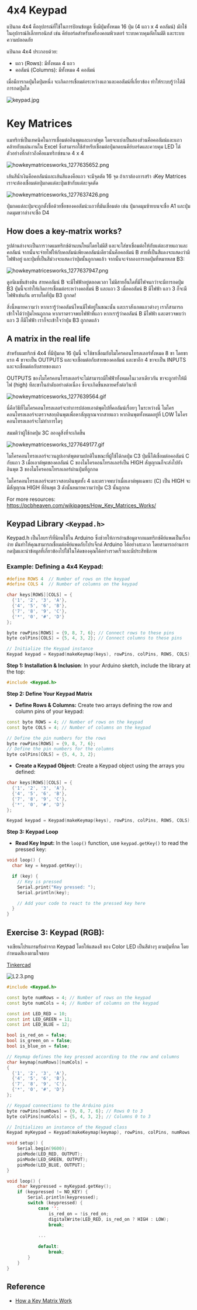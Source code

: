 # 4x4 Keypad

แป้นกด 4x4 คืออุปกรณ์ที่ใช้ในการป้อนข้อมูล ซึ่งมีปุ่มทั้งหมด 16 ปุ่ม (4 แถว x 4 คอลัมน์) มักใช้ในอุปกรณ์อิเล็กทรอนิกส์
เช่น คีย์บอร์ดสำหรับเครื่องคอมพิวเตอร์ ระบบควบคุมอัตโนมัติ และระบบความปลอดภัย

แป้นกด 4x4 ประกอบด้วย:

- แถว (Rows): มีทั้งหมด 4 แถว
- คอลัมน์ (Columns): มีทั้งหมด 4 คอลัมน์

เมื่อมีการกดปุ่มใดปุ่มหนึ่ง จะเกิดการเชื่อมต่อระหว่างแถวและคอลัมน์ที่เกี่ยวข้อง ทำให้ระบบรู้ว่าได้มีการกดปุ่มใด

![keypad.jpg](files%2Fimg%2Fkeypad.jpg)

# Key Matrices

แมทริกซ์เป็นเทคนิคในการเชื่อมต่ออินพุตและเอาต์พุต โดยจะแบ่งเป็นสองส่วนคือคอลัมน์และแถว คล้ายกับแผ่นงานใน Excel
ซึ่งสามารถใช้สำหรับเชื่อมต่อปุ่มกดบนคีย์บอร์ดและควบคุม LED ได้ ตัวอย่างที่กล่าวถึงคือแมทริกซ์ขนาด 4 x 4

![howkeymatricesworks_1277635652.png](files%2Fimg%2Fhowkeymatricesworks_1277635652.png)

เส้นสีน้ำเงินคือคอลัมน์และเส้นสีแดงคือแถว จะมีจุดตัด 16 จุด
ถ้าเราต้องการสร้า งKey Matrices เราจะต้องเชื่อมต่อปุ่มกดแต่ละปุ่มเข้ากับแต่ละจุดตัด

![howkeymatricesworks_1277637426.png](files%2Fimg%2Fhowkeymatricesworks_1277637426.png)

ปุ่มกดแต่ละปุ่มจะถูกตั้งชื่อด้วยชื่อของคอลัมน์:แถวที่มันเชื่อมต่อ เช่น ปุ่มกดมุมซ้ายบนจะชื่อ A1
และปุ่มกดมุมขวาล่างจะชื่อ D4

## How does a key-matrix works?

รูปด้านล่างจะเป็นการวาดแมทริกซ์ด้านบนใหม่โดยไม่มีสี และจะใส่ขาเชื่อมต่อให้กับแต่ละสายแถวและคอลัมน์
จากนั้นจะจ่ายไฟให้กับคอลัมน์เพียงคอลัมน์เดียวนั่นคือคอลัมน์ B สายที่เป็นสีแดงจะแสดงว่ามีไฟฟ้าอยู่
และปุ่มที่เป็นสีม่วงจะแสดงว่าปุ่มนั้นถูกกดแล้ว จากนั้นจะจำลองการกดปุ่มที่หมายเลข B3:

![howkeymatricesworks_1277637947.png](files%2Fimg%2Fhowkeymatricesworks_1277637947.png)

ดูอนิเมชันข้างต้น สายคอลัมน์ B จะมีไฟฟ้าอยู่ตลอดเวลา ไม่มีสายอื่นใดที่มีไฟจนกว่าจะมีการกดปุ่ม B3
ปุ่มนี้จะทำให้เกิดการเชื่อมต่อระหว่างคอลัมน์ B และแถว 3 เมื่อคอลัมน์ B มีไฟฟ้า แถว 3 ก็จะมีไฟฟ้าเช่นกัน ตราบใดที่ปุ่ม B3
ถูกกด!

สิ่งนี้หมายความว่า หากเรารู้ว่าคอลัมน์ไหนมีไฟอยู่ในขณะนั้น และเราสังเกตแถวต่างๆ เราก็สามารถเข้าใจได้ว่าปุ่มไหนถูกกด
หากเราตรวจพบไฟฟ้าที่แถว หากเรารู้ว่าคอลัมน์ B มีไฟฟ้า และตรวจพบว่าแถว 3 ก็มีไฟฟ้า เราก็จะเข้าใจว่าปุ่ม B3 ถูกกดแล้ว

## A matrix in the real life

สำหรับแมทริกซ์ 4x4 ที่มีปุ่มกด 16 ปุ่มนี้ จะใช้ขาเชื่อมกับไมโครคอนโทรลเลอร์ทั้งหมด 8 ขา โดยขาแรก 4 ขาจะเป็น OUTPUTS
และจะเชื่อมต่อกับสายของคอลัมน์ และขาอีก 4 ขาจะเป็น INPUTS และจะเชื่อมต่อกับสายของแถว

OUTPUTS ของไมโครคอนโทรลเลอร์จะไม่สามารถมีไฟฟ้าทั้งหมดในเวลาเดียวกัน ขาจะถูกทำให้มีไฟ (high) ทีละขาในลำดับอย่างต่อเนื่อง
ซึ่งจะเกิดขึ้นหลายครั้งต่อวินาที

![howkeymatricesworks_1277639564.gif](files%2Fimg%2Fhowkeymatricesworks_1277639564.gif)

นี่คือวิธีที่ไมโครคอนโทรลเลอร์จะทำการปล่อยเอาต์พุตไปที่คอลัมน์เรื่อยๆ ในระหว่างนี้
ไมโครคอนโทรลเลอร์จะตรวจสอบอินพุตเพื่อหาสัญญาณจากสายแถว หากอินพุตทั้งหมดอยู่ที่ LOW ไมโครคอนโทรลเลอร์จะไม่ทำการใดๆ

สมมติว่าผู้ใช้กดปุ่ม 3C ลองดูสิ่งที่จะเกิดขึ้น

![howkeymatricesworks_1277649177.gif](files%2Fimg%2Fhowkeymatricesworks_1277649177.gif)

ไมโครคอนโทรลเลอร์จะวนลูปเอาต์พุตตามปกติในขณะที่ผู้ใช้ได้กดปุ่ม C3 ปุ่มนี้ได้เชื่อมต่อคอลัมน์ C กับแถว 3
เมื่อเอาต์พุตของคอลัมน์ C
ของไมโครคอนโทรลเลอร์เป็น HIGH สัญญาณก็จะส่งไปยังอินพุต 3 ของไมโครคอนโทรลเลอร์ผ่านปุ่มที่ถูกกด

ไมโครคอนโทรลเลอร์จะตรวจสอบอินพุตทั้ง 4 และตรวจพบว่าเมื่อเอาต์พุตเฉพาะ (C) เป็น HIGH จะมีสัญญาณ HIGH ที่อินพุต 3
ดังนั้นหมายความว่าปุ่ม C3 นั้นถูกกด

For more resources: https://pcbheaven.com/wikipages/How_Key_Matrices_Works/

## Keypad Library `<Keypad.h>`

Keypad.h เป็นไลบรารีที่นิยมใช้ใน Arduino ซึ่งช่วยให้การอ่านข้อมูลจากแมทริกซ์คีย์แพดเป็นเรื่องง่าย
มันทำให้คุณสามารถเชื่อมต่อคีย์แพดกับโปรเจ็กต์ Arduino ได้อย่างสะดวก
โดยสามารถอ่านการกดปุ่มและนำข้อมูลที่เกี่ยวข้องไปใช้ในโค้ดของคุณได้อย่างรวดเร็วและมีประสิทธิภาพ

### Example: Defining a 4x4 Keypad:

```cpp
#define ROWS 4  // Number of rows on the keypad
#define COLS 4  // Number of columns on the keypad

char keys[ROWS][COLS] = {
  {'1', '2', '3', 'A'},
  {'4', '5', '6', 'B'},
  {'7', '8', '9', 'C'},
  {'*', '0', '#', 'D'}
};

byte rowPins[ROWS] = {9, 8, 7, 6}; // Connect rows to these pins
byte colPins[COLS] = {5, 4, 3, 2}; // Connect columns to these pins

// Initialize the Keypad instance
Keypad keypad = Keypad(makeKeymap(keys), rowPins, colPins, ROWS, COLS);
```

**Step 1: Installation & Inclusion**: In your Arduino sketch, include the library at the top:

```cpp
#include <Keypad.h>
```

**Step 2: Define Your Keypad Matrix**

- **Define Rows & Columns:** Create two arrays defining the row and column pins of your keypad:

```cpp
const byte ROWS = 4; // Number of rows on the keypad
const byte COLS = 4; // Number of columns on the keypad

// Define the pin numbers for the rows
byte rowPins[ROWS] = {9, 8, 7, 6}; 
// Define the pin numbers for the columns
byte colPins[COLS] = {5, 4, 3, 2}; 
```

- **Create a Keypad Object:** Create a Keypad object using the arrays you defined:

```cpp
char keys[ROWS][COLS] = {
  {'1', '2', '3', 'A'},
  {'4', '5', '6', 'B'},
  {'7', '8', '9', 'C'},
  {'*', '0', '#', 'D'}
};

Keypad keypad = Keypad(makeKeymap(keys), rowPins, colPins, ROWS, COLS);
```

**Step 3: Keypad Loop**

- **Read Key Input:** In the `loop()` function, use `keypad.getKey()` to read the pressed key:

```cpp
void loop() {
  char key = keypad.getKey();

  if (key) {
    // Key is pressed
    Serial.print("Key pressed: ");
    Serial.println(key); 

    // Add your code to react to the pressed key here
  }
}
```

## Exercise 3: Keypad (RGB):

จงเขียนโปรแกรมรับค่าจาก Keypad โดยให้แสดงสี ของ Color LED เป็นสีต่างๆ ตามปุ่มที่กด โดยกำหนดสีเองตามใจชอบ

[Tinkercad](https://www.tinkercad.com/things/5V1IjUqJYdu-l23-keypad-rgb-?sharecode=GzvC586NXedQfWTk0Wt0mGwC74el3gEQ-jayZpwLrdw)

![L2.3.png](files%2Fimg%2FL2.3.png)

```cpp
#include <Keypad.h>

const byte numRows = 4; // Number of rows on the keypad
const byte numCols = 4; // Number of columns on the keypad

const int LED_RED = 10;
const int LED_GREEN = 11;
const int LED_BLUE = 12;

bool is_red_on = false;
bool is_green_on = false;
bool is_blue_on = false;

// Keymap defines the key pressed according to the row and columns
char keymap[numRows][numCols] = 
{
  {'1', '2', '3', 'A'}, 
  {'4', '5', '6', 'B'}, 
  {'7', '8', '9', 'C'},
  {'*', '0', '#', 'D'}
};

// Keypad connections to the Arduino pins
byte rowPins[numRows] = {9, 8, 7, 6}; // Rows 0 to 3
byte colPins[numCols] = {5, 4, 3, 2}; // Columns 0 to 3

// Initializes an instance of the Keypad class
Keypad myKeypad = Keypad(makeKeymap(keymap), rowPins, colPins, numRows, numCols);

void setup() {
    Serial.begin(9600);
    pinMode(LED_RED, OUTPUT);
    pinMode(LED_GREEN, OUTPUT);
    pinMode(LED_BLUE, OUTPUT);
}

void loop() {
    char keypressed = myKeypad.getKey();
    if (keypressed != NO_KEY) {
        Serial.println(keypressed);
        switch (keypressed) {
            case '':
                is_red_on = !is_red_on;
                digitalWrite(LED_RED, is_red_on ? HIGH : LOW);
                break;
            
            ...
            
            default:
                break;
        }
    }
}

```

## Reference

- [How a Key Matrix Work](https://pcbheaven.com/wikipages/How_Key_Matrices_Works/)
